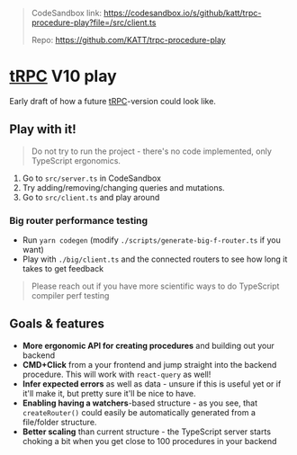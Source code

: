 > CodeSandbox link: https://codesandbox.io/s/github/katt/trpc-procedure-play?file=/src/client.ts
>
> Repo: https://github.com/KATT/trpc-procedure-play

# [tRPC](https://trpc.io) V10 play

Early draft of how a future [tRPC](https://trpc.io)-version could look like.

## Play with it!

> Do not try to run the project - there's no code implemented, only TypeScript ergonomics.

1. Go to `src/server.ts` in CodeSandbox
2. Try adding/removing/changing queries and mutations.
3. Go to `src/client.ts` and play around

### Big router performance testing

- Run `yarn codegen` (modify `./scripts/generate-big-f-router.ts` if you want)
- Play with `./big/client.ts` and the connected routers to see how long it takes to get feedback

> Please reach out if you have more scientific ways to do TypeScript compiler perf testing

## Goals & features

- **More ergonomic API for creating procedures** and building out your backend
- **CMD+Click** from a your frontend and jump straight into the backend procedure. This will work with `react-query` as well!
- **Infer expected errors** as well as data - unsure if this is useful yet or if it'll make it, but pretty sure it'll be nice to have.
- **Enabling having a watchers**-based structure - as you see, that `createRouter()` could easily be automatically generated from a file/folder structure.
- **Better scaling** than current structure - the TypeScript server starts choking a bit when you get close to 100 procedures in your backend

